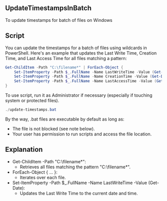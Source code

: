 ## UpdateTimestampsInBatch
To update timestamps for batch of files on Windows

## Script
You can update the timestamps for a batch of files using wildcards in PowerShell. Here's an example that updates the Last Write Time, Creation Time, and Last Access Time for all files matching a pattern:
```powershell
Get-ChildItem -Path "C:\filename*" | ForEach-Object {
    Set-ItemProperty -Path $_.FullName -Name LastWriteTime -Value (Get-Date)
    Set-ItemProperty -Path $_.FullName -Name CreationTime -Value (Get-Date)
    Set-ItemProperty -Path $_.FullName -Name LastAccessTime -Value (Get-Date)
}
```
To use script, run it as Administrator if necessary (especially if touching system or protected files).
```powershell
./update-timestamps.bat
```
By the way, .bat files are executable by default as long as:
- The file is not blocked (see note below).
- Your user has permission to run scripts and access the file location.

## Explanation
- Get-ChildItem -Path "C:\filename*":
  - Retrieves all files matching the pattern "C:\filename*".
- ForEach-Object { ... }:
  - Iterates over each file.
- Set-ItemProperty -Path $_.FullName -Name LastWriteTime -Value (Get-Date):
  - Updates the Last Write Time to the current date and time.
